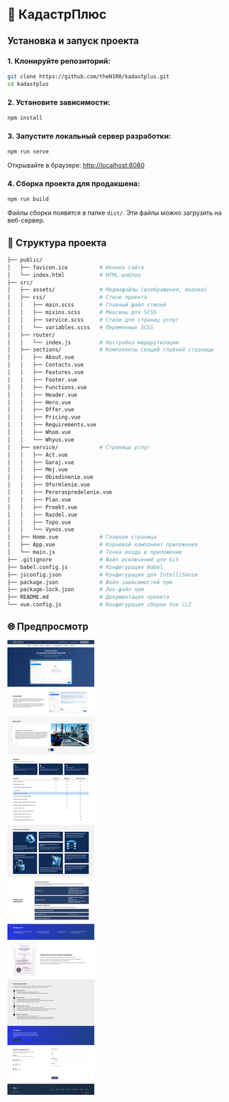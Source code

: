 # 🚧 КадастрПлюс

## Установка и запуск проекта

### 1. Клонируйте репозиторий:
```sh
git clone https://github.com/theN1R0/kadastplus.git
cd kadastplus
```

### 2. Установите зависимости:
```sh
npm install
```

### 3. Запустите локальный сервер разработки:
```sh
npm run serve
```
Открывайте в браузере: [http://localhost:8080](http://localhost:8080)

### 4. Сборка проекта для продакшена:
```sh
npm run build
```
Файлы сборки появятся в папке `dist/`. Эти файлы можно загрузить на веб-сервер.

## 📂 Структура проекта

```bash
├── public/
│   ├── favicon.ico          # Иконка сайта
│   └── index.html           # HTML-шаблон
├── src/
│   ├── assets/              # Медиафайлы (изображения, иконки)
│   ├── css/                 # Стили проекта
│   │   ├── main.scss        # Главный файл стилей
│   │   ├── mixins.scss      # Миксины для SCSS
│   │   ├── service.scss     # Стили для страниц услуг
│   │   └── variables.scss   # Переменные SCSS
│   ├── router/
│   │   └── index.js         # Настройка маршрутизации
│   ├── sections/            # Компоненты секций главной страницы
│   │   ├── About.vue
│   │   ├── Contacts.vue
│   │   ├── Features.vue
│   │   ├── Footer.vue
│   │   ├── Functions.vue
│   │   ├── Header.vue
│   │   ├── Hero.vue
│   │   ├── Offer.vue
│   │   ├── Pricing.vue
│   │   ├── Requirements.vue
│   │   ├── Whom.vue
│   │   └── Whyus.vue
│   ├── service/             # Страницы услуг
│   │   ├── Act.vue
│   │   ├── Garaj.vue
│   │   ├── Mej.vue
│   │   ├── Obiedinenie.vue
│   │   ├── Oformlenie.vue
│   │   ├── Pereraspredelenie.vue
│   │   ├── Plan.vue
│   │   ├── Proekt.vue
│   │   ├── Razdel.vue
│   │   ├── Topo.vue
│   │   └── Vynos.vue
│   ├── Home.vue             # Главная страница
│   ├── App.vue              # Корневой компонент приложения
│   └── main.js              # Точка входа в приложение
├── .gitignore               # Файл исключений для Git
├── babel.config.js          # Конфигурация Babel
├── jsconfig.json            # Конфигурация для IntelliSense
├── package.json             # Файл зависимостей npm
├── package-lock.json        # Лок-файл npm
├── README.md                # Документация проекта
└── vue.config.js            # Конфигурация сборки Vue CLI

```
## 🌐 Предпросмотр
![Предпросмотр](./src/assets/prew.png)
